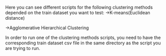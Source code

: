 Here you can see different scripts for the following clustering methods depended on the train dataset you want to test:
->K-means(Euclidean distance)

->Agglomerative Hierarchical Clustering

In order to run one of the clustering methods scripts, you need to have the corresponding train dataset csv file in the same directory as the script you are trying to run.
